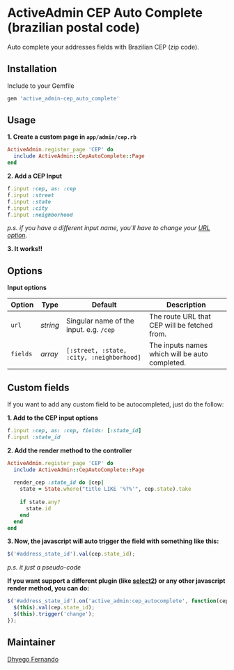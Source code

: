 # ActiveAdmin CEP Auto Complete (brazilian postal code)
Auto complete your addresses fields with Brazilian CEP (zip code).

## Installation
Include to your Gemfile
```ruby
gem 'active_admin-cep_auto_complete'
```

## Usage
**1. Create a custom page in `app/admin/cep.rb`**
```ruby
ActiveAdmin.register_page 'CEP' do
  include ActiveAdmin::CepAutoComplete::Page
end
```

**2. Add a CEP Input**
```ruby
f.input :cep, as: :cep
f.input :street
f.input :state
f.input :city
f.input :neighborhood
```

*p.s. if you have a different input name, you'll have to change your [URL option](https://github.com/dhyegofernando/active_admin-cep_auto_complete#options).*

**3. It works!!**

## Options

**Input options**

Option        | Type         | Default                                            | Description
---           | ---          | ---                                                | ---
`url`         | *string*     | Singular name of the input. e.g. `/cep`            | The route URL that CEP will be fetched from.
`fields`      | *array*      | `[:street, :state, :city, :neighborhood]`          | The inputs names which will be auto completed.

## Custom fields

If you want to add any custom field to be autocompleted, just do the follow:

**1. Add to the CEP input options**
```ruby
f.input :cep, as: :cep, fields: [:state_id]
f.input :state_id
```

**2. Add the render method to the controller**
```ruby
ActiveAdmin.register_page 'CEP' do
  include ActiveAdmin::CepAutoComplete::Page
  
  render_cep :state_id do |cep|
    state = State.where("title LIKE '%?%'", cep.state).take
    
    if state.any?
      state.id
    end
  end
end
```

**3. Now, the javascript will auto trigger the field with something like this:**
```javascript
$('#address_state_id').val(cep.state_id);
```

*p.s. it just a pseudo-code*

**If you want support a different plugin (like [select2](https://github.com/select2/select2)) or any other javascript render method, you can do:**

```javascript
$('#address_state_id').on('active_admin:cep_autocomplete', function(cep) {
  $(this).val(cep.state_id);
  $(this).trigger('change');
});
```

## Maintainer
[Dhyego Fernando](https://github.com/dhyegofernando)
